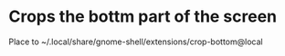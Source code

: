# Crops the bottm part of the screen
Place to ~/.local/share/gnome-shell/extensions/crop-bottom\@local
